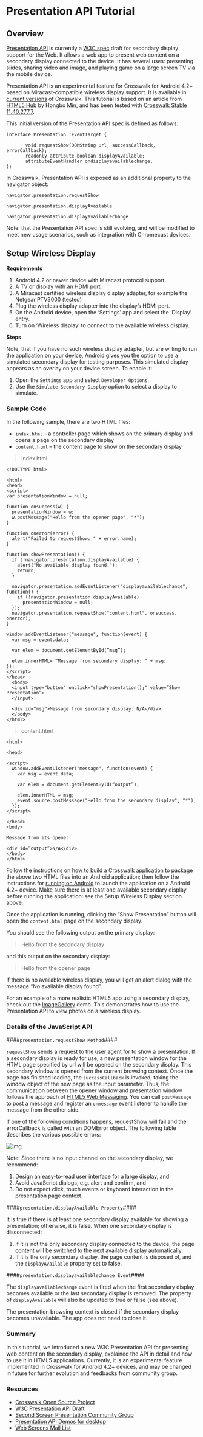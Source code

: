 Presentation API Tutorial
=========================

Overview
--------

[Presentation API](http://webscreens.github.io/presentation-api/) is currently a [W3C spec](http://w3c.github.io/presentation-api/) draft for secondary display support for the Web. It allows a web app to present web content on a secondary display connected to the device. It has several uses: presenting slides, sharing video and image, and playing game on a large screen TV via the mobile device.

Presentation API is an experimental feature for Crosswalk for Android 4.2+ based on Miracast-compatible wireless display support. It is available in [current versions](https://crosswalk-project.org/documentation/downloads.html) of Crosswalk.  This tutorial is based on an article from [HTML5 Hub](http://html5hub.com/presentation-api-tutorial/) by Hongbo Min, and has been tested with [Crosswalk Stable 11.40.277.7](https://crosswalk-project.org/documentation/downloads.html).

This initial version of the Presentation API spec is defined as follows:

```
interface Presentation :EventTarget {
 
       void requestShow(DOMString url, successCallback, errorCallback);
       readonly attribute boolean displayAvailable;
       attributeEventHandler ondisplayavailablechange;
};
``` 

In Crosswalk, Presentation API is exposed as an additional property to the navigator object:
	
```  
navigator.presentation.requestShow
 
navigator.presentation.displayAvailable
 
navigator.presentation.displayavailablechange
```

Note: that the Presentation API spec is still evolving, and will be modified to meet new usage scenarios, such as integration with Chromecast devices.

Setup Wireless Display
----------------------

**Requirements**

1. Android 4.2 or newer device with Miracast protocol support.
2. A TV or display with an HDMI port.
3. A Miracast certified wireless display  display adapter, for example the Netgear PTV3000 (tested)
4. Plug the wireless display adapter into the display’s HDMI port.
5. On the Android device, open the ‘Settings’ app and select the ‘Display’ entry.
6. Turn on ‘Wireless display’ to connect to the available wireless display.

**Steps**

Note, that if you have no such wireless display adapter, but are willing to run the application on your device, Android gives you the option to use a simulated secondary display for testing purposes. This simulated display appears as an overlay on your device screen. To enable it:

1. Open the `Settings` app and select `Developer Options`.
2. Use the `Simulate Secondary Display` option to select a display to simulate. 

### Sample Code ###

In the following sample, there are two HTML files:

 * `index.html` – a controller page which shows on the primary display and opens a page on the secondary display
 * `content.html` – the content page to show on the secondary display


> index.html

```
<!DOCTYPE html>
 
<html>
<head>
<script>
var presentationWindow = null;
 
function onsuccess(w) {
  presentationWindow = w;
  w.postMessage("Hello from the opener page", "*");
}
 
function onerror(error) {
  alert("Failed to requestShow: " + error.name);
}
 
function showPresentation() {
  if (!navigator.presentation.displayAvailable) {
    alert("No available display found.");
    return;
  }
 
  navigator.presentation.addEventListener("displayavailablechange", function() {
    if (!navigator.presentation.displayAvailable)
      presentationWindow = null;
  });
  navigator.presentation.requestShow("content.html", onsuccess, onerror);
}
 
window.addEventListener("message", function(event) {
  var msg = event.data;
 
  var elem = document.getElementById(“msg”);
 
  elem.innerHTML= ”Message from secondary display: ” + msg;
});
</script>
</head>
  <body>
  <input type="button" onclick="showPresentation();" value=”Show Presentation”>
  </input>
   
  <div id=”msg”>Message from secondary display: N/A</div>
  </body>
</html>
``` 

> content.html
``` 
<html>
 
<head>
 
<script>
  window.addEventListener("message", function(event) {
    var msg = event.data;
   
    var elem = document.getElementById(“output”);
   
    elem.innerHTML = msg;
    event.source.postMessage("Hello from the secondary display", "*");
  });
</script>
 
</head>
<body>
 
Message from its opener:
 
<div id=”output”>N/A</div>
</body>
</html>
```

Follow the instructions on [how to build a Crosswalk application](https://crosswalk-project.org/#documentation/getting_started/build_an_application) to package the above two HTML files into an Android application; then follow the instructions for [running on Android](https://crosswalk-project.org/documentation/getting_started/run_on_android.html) to launch the application on a Android 4.2+ device. Make sure there is at least one available secondary display before running the application: see the Setup Wireless Display section above.

Once the application is running, clicking the “Show Presentation” button will open the `content.html` page on the secondary display.

You should see the following output on the primary display:

> Hello from the secondary display

and this output on the secondary display:
> Hello from the opener page

If there is no available wireless display, you will get an alert dialog with the message “No available display found”.

For an example of a more realistic HTML5 app using a secondary display, check out the [ImageGallery](https://github.com/crosswalk-project/crosswalk-demos/tree/master/Gallery) demo. This demonstrates how to use the Presentation API to view photos on a wireless display.


### Details of the JavaScript API ###

####`presentation.requestShow Method`####

`requestShow` sends a request to the user agent for to show a presentation. If a secondary display is ready for use, a new presentation window for the HTML page specified by url will be opened on the secondary display. This secondary window is opened from the current browsing context. Once the page has finished loading, the `successCallback` is invoked, taking the window object of the new page as the input parameter. Thus, the communication between the opener window and presentation window follows the approach of [HTML5 Web Messaging](http://www.w3.org/TR/webmessaging/). You can call `postMessage` to post a message and register an `onmessage` event listener to handle the message from the other side.

If one of the following conditions happens, requestShow will fail and the errorCallback is called with an DOMError object. The following table describes the various possible errors:

![img](pa-graphic.png)

Note:  Since there is no input channel on the secondary display, we recommend:

1. Design an easy-to-read user interface for a large display, and
2. Avoid JavaScript dialogs, e.g. alert and confirm, and
3. Do not expect click, touch events or keyboard interaction in the presentation page context.

####`presentation.displayAvailable Property`####

It is true if there is at least one secondary display available for showing a presentation; otherwise, it is false. When one secondary display is disconnected:

1. If it is not the only secondary display connected to the device, the page content will be switched to the next available display automatically.
2. If it is the only secondary display, the page content is disposed of, and the `displayAvailable` property set to false.

####`presentation.displayavailablechange Event`####

The `displayavailablechange` event is fired when the first secondary display becomes available or the last secondary display is removed. The property of `displayAvailable` will also be updated to true or false (see above).

The presentation browsing context is closed if the secondary display becomes unavailable. The app does not need to close it.


### Summary ###

In this tutorial, we introduced a new W3C Presentation API for presenting web content on the secondary display, explained the API in detail and how to use it in HTML5 applications. Currently, it is an experimental feature implemented in Crosswalk for Android 4.2+ devices, and may be changed in future for further evolution and feedbacks from community group.


### Resources ###

  * [Crosswalk Open Source Project](https://crosswalk-project.org)
  * [W3C Presentation API Draft](http://webscreens.github.io/presentation-api/)
  * [Second Screen Presentation Community Group](http://www.w3.org/community/webscreens/)
  * [Presentation API Demos for desktop](http://webscreens.github.io/presentation-api/demo/)
  * [Web Screens Mail List](http://lists.w3.org/Archives/Public/public-webscreens/)